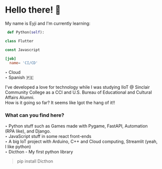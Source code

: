 # Hello there! 👋



My name is Eyji and I'm currently learning:
```python
 def Python(self):
```
```dart
class Flutter
```
```javaScript
const Javascript
```
```toml
[job] 
  name= 'CI/CD'
```

‣ Cloud  
‣ Spanish 🇵🇪

I've developed a love for technology while I was studying IIoT @ Sinclair Community College as a CCI and U.S. Bureau of Educational and Cultural Affairs Alumni.  
How is it going so far? It seems like Igot the hang of it!!

### What can you find here?

‣ Python stuff such as Games made with Pygame, FastAPI, Automation (RPA like), and Django.    
‣ JavaScript stuff in some react front-ends  
‣ A big IoT project with Arduino, C++ and Cloud computing, Streamlit (yeah, I like python)  
‣ Dicthon -  My first python library  
> pip install Dicthon  
 

